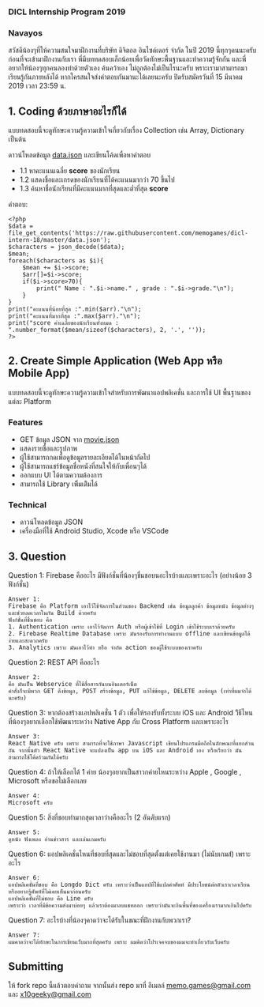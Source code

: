 ### DICL Internship Program 2019
### Navayos
สวัสดีน้องๆที่ให้ความสนใจมาฝึกงานที่บริษัท ดิจิตอล อินไซด์เดอร์ จำกัด ในปี 2019 นี้ทุกๆคนนะครับ ก่อนที่จะเข้ามาฝึกงานกับเรา พี่มีบททดสอบเล็กน้อยเพื่อวัดทักษะพื้นฐานและทำความรู้จักกัน และพี่อยากให้น้องๆทุกคนลองทำด้วยตัวเอง ค้นคว้าเอง ไม่ถูกต้องไม่เป็นไรนะครับ พราะเรามาสามารถมาเรียนรู้กันภายหลังได้ หากใครสนใจส่งคำตอบกันมานะได้เลยนะครับ ปิดรับสมัครวันที่ 15 มีนาคม 2019 เวลา 23:59 น.

## 1. Coding ด้วยภาษาอะไรก็ได้
แบบทดสอบนี้จะดูทักษะความรู้ความเข้าใจเกี่ยวกับเรื่อง Collection เช่น Array, Dictionary เป็นต้น

ดาวน์โหลดข้อมูล [data.json](https://github.com/memogames/dicl-intern-18/blob/master/data.json) และเขียนโค้ดเพื่อหาคำตอบ
- 1.1 หาคะแนนเฉลี่ย **score** ของนักเรียน
- 1.2 แสดงชื่อและเกรดของนักเรียนที่ได้คะแนนมากว่า 70 ขึ้นไป
- 1.3 ค้นหาชื่อนักเรียนที่มีคะแนนมากที่สุดและต่ำที่สุด **score**

คำตอบ:
```
<?php
$data = file_get_contents('https://raw.githubusercontent.com/memogames/dicl-intern-18/master/data.json');
$characters = json_decode($data); 
$mean;
foreach($characters as $i){
	$mean += $i->score;
	$arr[]=$i->score;
	if($i->score>70){
		print(" Name : ".$i->name." , grade : ".$i->grade."\n");
	}
}
print("คะแนนที่น้อยที่สุด :".min($arr)."\n");
print("คะแนนที่มากที่สุด :".max($arr)."\n");
print("score ค่าเฉลี่ยของนักเรียนทั้งหมด : ".number_format($mean/sizeof($characters), 2, '.', ''));
?>
```

## 2. Create Simple Application (Web App หรือ Mobile App)

แบบทดสอบนี้จะดูทักษะความรู้ความเข้าใจสำหรับการพัฒนาแอปพลิเคชั่น และการใช้ UI พื้นฐานของแต่ละ Platform

### Features
- GET ข้อมูล JSON จาก [movie.json](https://github.com/memogames/dicl-intern-18/blob/master/movie.json)
- แสดงรายชื่อและรูปภาพ
- ผู้ใช้สามารถกดเพื่อดูข้อมูลรายละเอียดได้ในหน้าถัดไป
- ผู้ใช้สามารถแชร์ข้อมูลชื่อหนังที่สนใจให้กับเพื่อนๆได้
- ออกแบบ UI ได้ตามความต้องการ
- สามารถใช้ Library เพิิ่มเติิมได้

### Technical
- ดาวน์โหลดข้อมูล JSON
- เครื่องมือที่ใช้ Android Studio, Xcode หรือ VSCode

## 3. Question

Question 1: Firebase คืออะไร มีฟังก์ชั่นที่น้องๆชื่นชอบนอะไรบ้างและเพราะอะไร (อย่างน้อย 3 ฟังก์ชั่น)

```
Answer 1:
Firebase คือ Platform เอาไว้ใช้จัดการในส่วนของ Backend เช่น ข้อมูลลูกค้า ข้อมูลหนัง ข้อมูลต่างๆ และช่วยลดเวลาในกัน Build ด้วยครับ 
ฟังก์ชั่นที่ชื่นชอบ คือ 
1. Authentication เพราะ เอาไว้จัดการ Auth หรือผู้เข้าใช้ที่ Login เข้าใช้ระบบเราด้วยครับ
2. Firebase Realtime Database เพราะ มันรองรับการทำงานแบบ offline และเขียนข้อมูลได้ง่ายและสะดวกครับ
3. Analytics เพราะ มันเอาไว้ทำ หรือ จำกัด action ของผู้ใช้ระบบของเราครับ
```
Question 2: REST API คืออะไร

```
Answer 2:
คือ มันเป็น Webservice ที่ใช้สื่อสารกันบนอินเตอร์เน็ต
คำสั่งก็จะมีพวก GET ดึงข้อมูล, POST สร้างข้อมูล, PUT แก้ไข้ข้อมูล, DELETE ลบข้อมูล (เท่าที่ผมจำได้นะครับ)
```
Question 3: หากต้องสร้างแอปพลิเคชั่น 1 ตัว เพื่อให้รองรับทั้งระบบ iOS และ Android วิิธีไหนที่น้องๆอยากเลือกใช้พัฒนาระหว่าง Native App กับ Cross Platform และเพราะอะไร 

```
Answer 3:
React Native ครับ เพราะ สามารถที่จะใช้ภาษา Javascript เขียนโปรแกรมมือถือในลักษณะที่แยกส่วนกัน จากนั้นตัว React Native จะแปลงเป็น app บน iOS และ Android เอง หรือเรียกว่า มันสามารถใช้โค้ดร่วมกันได้ครับ
```
Question 4: ถ้าให้เลือกได้ 1 ค่าย น้องๆอยากเป็นสาวกค่ายไหนระหว่าง Apple , Google , Microsoft หรือขอไม่เลือกเลย

```
Answer 4:
Microsoft ครับ
```
Question 5: สิ่งที่ชอบทำมากสุดเวลาว่างคืออะไร (2 อันดับแรก)

```
Answer 5:
ดูหนัง ฟังเพลง อ่านข่าวสาร และเล่นเกมครับ
```
Question 6: แอปพลิเคชั่นไหนที่ชอบที่สุดและไม่ชอบที่สุดตั้งแต่เคยใช้งานมา (ไม่นับเกมส์) เพราะอะไร

```
Answer 6:
แอปพลิเคชั่นที่ชอบ คือ Longdo Dict ครับ เพราะว่าเป็นแอปที่ใช้แปลคำศัพท์ มีประโยชน์ต่อตัวเราเวลาเรียน หรืออยากรู้ศัพท์ที่ไม่เคยเห็นมาก่อนครับ
แอปพลิเคชั่นที่ไม่ชอบ คือ Line ครับ
เพราะว่า เวลาที่มีข้อความส่งมาบ่อยๆ แล้วเราต้องมาลบแชทออก เพราะว่ามันจะกินพื้นที่ของเครื่องเรามากเกินไปครับ
```
Question 7: อะไรบ้างที่น้องๆคาดว่าจะได้รับในขณะที่ฝึกงานกับพวกเรา?

```
Answer 7:
ผมคาดว่าจะได้ทักษะในการเขียนเว็บมากที่สุดครับ เพราะ ผมคิดว่าโปรเจคจบของผมจะทำเกี่ยวกับเว็บครับ
```
## Submitting

ให้ fork repo นี้แล้วตอบคำถาม จากนั้นส่ง repo มาที่ อีเมลล์ memo.games@gmail.com และ x10geeky@gmail.com
